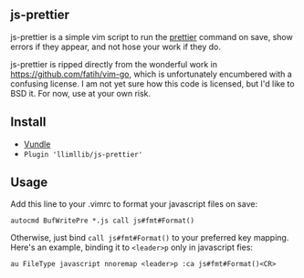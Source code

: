 ## js-prettier

js-prettier is a simple vim script to run the [prettier](https://github.com/jlongster/prettier/)
command on save, show errors if they appear, and not hose your work if they do.

js-prettier is ripped directly from the wonderful work in https://github.com/fatih/vim-go, 
which is unfortunately encumbered with a confusing license. I am not yet sure how this code
is licensed, but I'd like to BSD it. For now, use at your own risk.

## Install

*  [Vundle](https://github.com/gmarik/vundle)
  * `Plugin 'llimllib/js-prettier'`
  
## Usage

Add this line to your .vimrc to format your javascript files on save:

`autocmd BufWritePre *.js call js#fmt#Format()`

Otherwise, just bind `call js#fmt#Format()` to your preferred key mapping. Here's an example,
binding it to `<leader>p` only in javascript fies:

`au FileType javascript nnoremap <leader>p :ca js#fmt#Format()<CR>`
